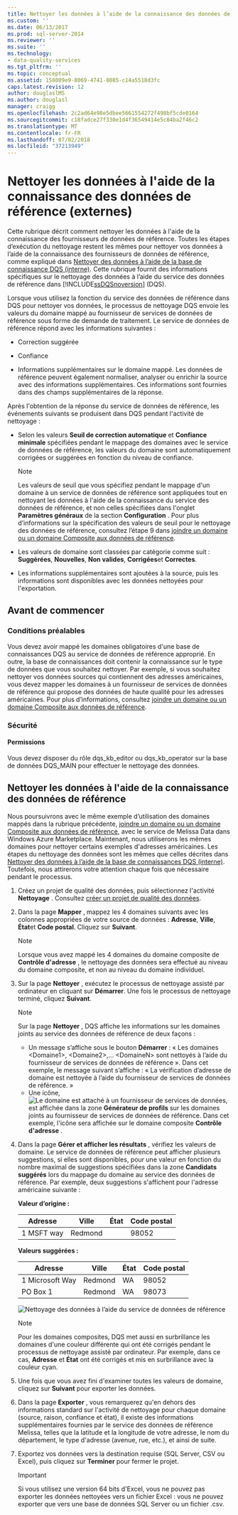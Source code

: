 ```yaml
---
title: Nettoyer les données à l’aide de la connaissance des données de référence (externes) | Microsoft Docs
ms.custom: ''
ms.date: 06/13/2017
ms.prod: sql-server-2014
ms.reviewer: ''
ms.suite: ''
ms.technology:
- data-quality-services
ms.tgt_pltfrm: ''
ms.topic: conceptual
ms.assetid: 158009e9-8069-4741-8085-c14a5518d3fc
caps.latest.revision: 12
author: douglaslMS
ms.author: douglasl
manager: craigg
ms.openlocfilehash: 2c2ad64e98e5dbee5661554272f498bf5cde0164
ms.sourcegitcommit: c18fadce27f330e1d4f36549414e5c84ba2f46c2
ms.translationtype: MT
ms.contentlocale: fr-FR
ms.lasthandoff: 07/02/2018
ms.locfileid: "37213949"
---
```

# <a name="cleanse-data-using-reference-data-external-knowledge"></a>Nettoyer les données à l'aide de la connaissance des données de référence (externes)
  Cette rubrique décrit comment nettoyer les données à l'aide de la connaissance des fournisseurs de données de référence. Toutes les étapes d’exécution du nettoyage restent les mêmes pour nettoyer vos données à l’aide de la connaissance des fournisseurs de données de référence, comme expliqué dans [Nettoyer des données à l’aide de la base de connaissance DQS &#40;interne&#41;](../../2014/data-quality-services/cleanse-data-using-dqs-internal-knowledge.md). Cette rubrique fournit des informations spécifiques sur le nettoyage des données à l’aide du service des données de référence dans [!INCLUDE[ssDQSnoversion](../includes/ssdqsnoversion-md.md)] (DQS).  
  
 Lorsque vous utilisez la fonction du service des données de référence dans DQS pour nettoyer vos données, le processus de nettoyage DQS envoie les valeurs du domaine mappé au fournisseur de services de données de référence sous forme de demande de traitement. Le service de données de référence répond avec les informations suivantes :  
  
-   Correction suggérée  
  
-   Confiance  
  
-   Informations supplémentaires sur le domaine mappé. Les données de référence peuvent également normaliser, analyser ou enrichir la source avec des informations supplémentaires. Ces informations sont fournies dans des champs supplémentaires de la réponse.  
  
 Après l'obtention de la réponse du service de données de référence, les événements suivants se produisent dans DQS pendant l'activité de nettoyage :  
  
-   Selon les valeurs **Seuil de correction automatique** et **Confiance minimale** spécifiées pendant le mappage des domaines avec le service de données de référence, les valeurs du domaine sont automatiquement corrigées or suggérées en fonction du niveau de confiance.  
  
    > [!NOTE]  
    >  Les valeurs de seuil que vous spécifiez pendant le mappage d'un domaine à un service de données de référence sont appliquées tout en nettoyant les données à l'aide de la connaissance du service des données de référence, et non celles spécifiées dans l'onglet **Paramètres généraux** de la section **Configuration** . Pour plus d’informations sur la spécification des valeurs de seuil pour le nettoyage des données de référence, consultez l’étape 9 dans [joindre un domaine ou un domaine Composite aux données de référence](../../2014/data-quality-services/attach-a-domain-or-composite-domain-to-reference-data.md).  
  
-   Les valeurs de domaine sont classées par catégorie comme suit : **Suggérées**, **Nouvelles**, **Non valides**, **Corrigées**et **Correctes**.  
  
-   Les informations supplémentaires sont ajoutées à la source, puis les informations sont disponibles avec les données nettoyées pour l'exportation.  
  
## <a name="before-you-begin"></a>Avant de commencer  
  
###  <a name="Prerequisites"></a> Conditions préalables  
 Vous devez avoir mappé les domaines obligatoires d'une base de connaissances DQS au service de données de référence approprié. En outre, la base de connaissances doit contenir la connaissance sur le type de données que vous souhaitez nettoyer. Par exemple, si vous souhaitez nettoyer vos données sources qui contiennent des adresses américaines, vous devez mapper les domaines à un fournisseur de services de données de référence qui propose des données de haute qualité pour les adresses américaines. Pour plus d’informations, consultez [joindre un domaine ou un domaine Composite aux données de référence](../../2014/data-quality-services/attach-a-domain-or-composite-domain-to-reference-data.md).  
  
###  <a name="Security"></a> Sécurité  
  
####  <a name="Permissions"></a> Permissions  
 Vous devez disposer du rôle dqs_kb_editor ou dqs_kb_operator sur la base de données DQS_MAIN pour effectuer le nettoyage des données.  
  
##  <a name="Cleanse"></a> Nettoyer les données à l'aide de la connaissance des données de référence  
 Nous poursuivrons avec le même exemple d’utilisation des domaines mappés dans la rubrique précédente, [joindre un domaine ou un domaine Composite aux données de référence](../../2014/data-quality-services/attach-a-domain-or-composite-domain-to-reference-data.md), avec le service de Melissa Data dans Windows Azure Marketplace. Maintenant, nous utiliserons les mêmes domaines pour nettoyer certains exemples d'adresses américaines. Les étapes du nettoyage des données sont les mêmes que celles décrites dans [Nettoyer des données à l’aide de la base de connaissances DQS &#40;interne&#41;](../../2014/data-quality-services/cleanse-data-using-dqs-internal-knowledge.md). Toutefois, nous attirerons votre attention chaque fois que nécessaire pendant le processus.  
  
1.  Créez un projet de qualité des données, puis sélectionnez l'activité **Nettoyage** . Consultez [créer un projet de qualité des données](../../2014/data-quality-services/create-a-data-quality-project.md).  
  
2.  Dans la page **Mapper** , mappez les 4 domaines suivants avec les colonnes appropriées de votre source de données : **Adresse**, **Ville**, **État**et **Code postal**. Cliquez sur **Suivant**.  
  
    > [!NOTE]  
    >  Lorsque vous avez mappé les 4 domaines du domaine composite de **Contrôle d'adresse** , le nettoyage des données sera effectué au niveau du domaine composite, et non au niveau du domaine individuel.  
  
3.  Sur la page **Nettoyer** , exécutez le processus de nettoyage assisté par ordinateur en cliquant sur **Démarrer**. Une fois le processus de nettoyage terminé, cliquez **Suivant**.  
  
    > [!NOTE]  
    >  Sur la page **Nettoyer** , DQS affiche les informations sur les domaines joints au service des données de référence de deux façons :  
    >   
    >  -   Un message s’affiche sous le bouton **Démarrer** : « Les domaines \<Domaine1>, \<Domaine2>,… \<DomaineN> sont nettoyés à l’aide du fournisseur de services de données de référence ». Dans cet exemple, le message suivant s’affiche : « La vérification d’adresse de domaine est nettoyée à l’aide du fournisseur de services de données de référence. »  
    > -   Une icône, ![Le domaine est attaché à un fournisseur de services de données](../../2014/data-quality-services/media/dqs-rdsindicator.JPG "Le domaine est attaché à un fournisseur de services de données"), est affichée dans la zone **Générateur de profils** sur les domaines joints au fournisseur de services de données de référence. Dans cet exemple, l'icône sera affichée sur le domaine composite **Contrôle d'adresse** .  
  
4.  Dans la page **Gérer et afficher les résultats** , vérifiez les valeurs de domaine. Le service de données de référence peut afficher plusieurs suggestions, si elles sont disponibles, pour une valeur en fonction du nombre maximal de suggestions spécifiées dans la zone **Candidats suggérés** lors du mappage du domaine au service des données de référence. Par exemple, deux suggestions s'affichent pour l'adresse américaine suivante :  
  
     **Valeur d’origine :**  
  
    |Adresse|Ville|État|Code postal|  
    |------------------|----------|-----------|---------|  
    |1 MSFT way|Redmond||98052|  
  
     **Valeurs suggérées :**  
  
    |Adresse|Ville|État|Code postal|  
    |------------------|----------|-----------|---------|  
    |1 Microsoft Way|Redmond|WA|98052|  
    |PO Box 1|Redmond|WA|98073|  
  
     ![Nettoyage des données à l’aide du service de données de référence](../../2014/data-quality-services/media/dqs-rdscleansing.JPG "Nettoyage des données à l’aide du service de données de référence")  
  
    > [!NOTE]  
    >  Pour les domaines composites, DQS met aussi en surbrillance les domaines d'une couleur différente qui ont été corrigés pendant le processus de nettoyage assisté par ordinateur. Par exemple, dans ce cas, **Adresse** et **État** ont été corrigés et mis en surbrillance avec la couleur cyan.  
  
5.  Une fois que vous avez fini d'examiner toutes les valeurs de domaine, cliquez sur **Suivant** pour exporter les données.  
  
6.  Dans la page **Exporter** , vous remarquerez qu'en dehors des informations standard sur l'activité de nettoyage pour chaque domaine (source, raison, confiance et état), il existe des informations supplémentaires fournies par le service des données de référence Melissa, telles que la latitude et la longitude de votre adresse, le nom du département, le type d'adresse (avenue, rue, etc.), et ainsi de suite.  
  
7.  Exportez vos données vers la destination requise (SQL Server, CSV ou Excel), puis cliquez sur **Terminer** pour fermer le projet.  
  
    > [!IMPORTANT]  
    >  Si vous utilisez une version 64 bits d'Excel, vous ne pouvez pas exporter les données nettoyées vers un fichier Excel : vous ne pouvez exporter que vers une base de données SQL Server ou un fichier .csv.  
  
  
